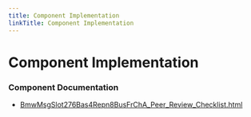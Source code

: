 ```yaml
---
title: Component Implementation
linkTitle: Component Implementation
---
```


# Component Implementation
### Component Documentation

- [BmwMsgSlot276Bas4Repn8BusFrChA_Peer_Review_Checklist.html](doc/BmwMsgSlot276Bas4Repn8BusFrChA_Peer_Review_Checklist.html)


